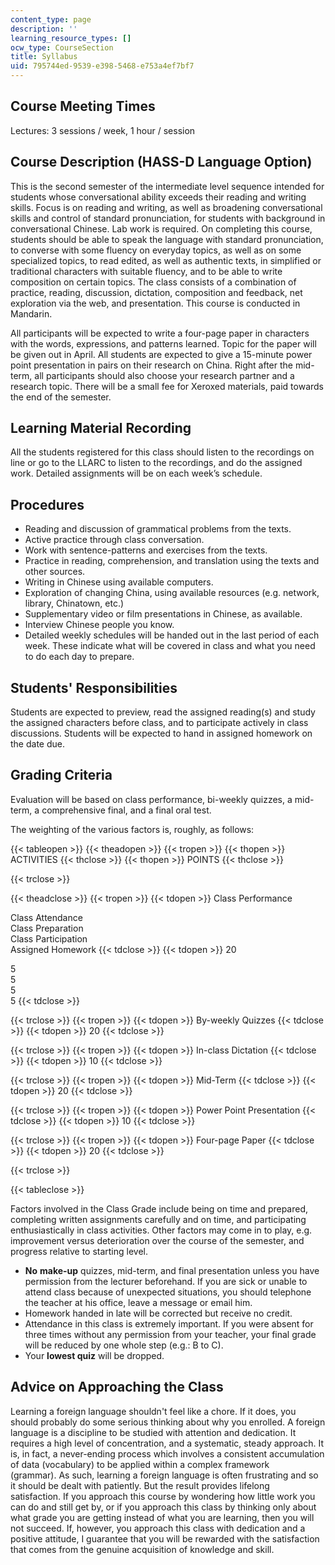 ```yaml
---
content_type: page
description: ''
learning_resource_types: []
ocw_type: CourseSection
title: Syllabus
uid: 795744ed-9539-e398-5468-e753a4ef7bf7
---
```


Course Meeting Times
--------------------

Lectures: 3 sessions / week, 1 hour / session

Course Description (HASS-D Language Option)
-------------------------------------------

This is the second semester of the intermediate level sequence intended for students whose conversational ability exceeds their reading and writing skills. Focus is on reading and writing, as well as broadening conversational skills and control of standard pronunciation, for students with background in conversational Chinese. Lab work is required. On completing this course, students should be able to speak the language with standard pronunciation, to converse with some fluency on everyday topics, as well as on some specialized topics, to read edited, as well as authentic texts, in simplified or traditional characters with suitable fluency, and to be able to write composition on certain topics. The class consists of a combination of practice, reading, discussion, dictation, composition and feedback, net exploration via the web, and presentation. This course is conducted in Mandarin.

All participants will be expected to write a four-page paper in characters with the words, expressions, and patterns learned. Topic for the paper will be given out in April. All students are expected to give a 15-minute power point presentation in pairs on their research on China. Right after the mid-term, all participants should also choose your research partner and a research topic. There will be a small fee for Xeroxed materials, paid towards the end of the semester.

Learning Material Recording
---------------------------

All the students registered for this class should listen to the recordings on line or go to the LLARC to listen to the recordings, and do the assigned work. Detailed assignments will be on each week’s schedule.

Procedures
----------

*   Reading and discussion of grammatical problems from the texts.
*   Active practice through class conversation.
*   Work with sentence-patterns and exercises from the texts.
*   Practice in reading, comprehension, and translation using the texts and other sources.
*   Writing in Chinese using available computers.
*   Exploration of changing China, using available resources (e.g. network, library, Chinatown, etc.)
*   Supplementary video or film presentations in Chinese, as available.
*   Interview Chinese people you know.
*   Detailed weekly schedules will be handed out in the last period of each week. These indicate what will be covered in class and what you need to do each day to prepare.

Students' Responsibilities
--------------------------

Students are expected to preview, read the assigned reading(s) and study the assigned characters before class, and to participate actively in class discussions. Students will be expected to hand in assigned homework on the date due.

Grading Criteria
----------------

Evaluation will be based on class performance, bi-weekly quizzes, a mid-term, a comprehensive final, and a final oral test.

The weighting of the various factors is, roughly, as follows:

{{< tableopen >}}
{{< theadopen >}}
{{< tropen >}}
{{< thopen >}}
ACTIVITIES
{{< thclose >}}
{{< thopen >}}
POINTS
{{< thclose >}}

{{< trclose >}}

{{< theadclose >}}
{{< tropen >}}
{{< tdopen >}}
Class Performance  
  
Class Attendance  
Class Preparation  
Class Participation  
Assigned Homework
{{< tdclose >}}
{{< tdopen >}}
20  
  
5  
5  
5  
5
{{< tdclose >}}

{{< trclose >}}
{{< tropen >}}
{{< tdopen >}}
By-weekly Quizzes
{{< tdclose >}}
{{< tdopen >}}
20
{{< tdclose >}}

{{< trclose >}}
{{< tropen >}}
{{< tdopen >}}
In-class Dictation
{{< tdclose >}}
{{< tdopen >}}
10
{{< tdclose >}}

{{< trclose >}}
{{< tropen >}}
{{< tdopen >}}
Mid-Term
{{< tdclose >}}
{{< tdopen >}}
20
{{< tdclose >}}

{{< trclose >}}
{{< tropen >}}
{{< tdopen >}}
Power Point Presentation
{{< tdclose >}}
{{< tdopen >}}
10
{{< tdclose >}}

{{< trclose >}}
{{< tropen >}}
{{< tdopen >}}
Four-page Paper
{{< tdclose >}}
{{< tdopen >}}
20
{{< tdclose >}}

{{< trclose >}}

{{< tableclose >}}

Factors involved in the Class Grade include being on time and prepared, completing written assignments carefully and on time, and participating enthusiastically in class activities. Other factors may come in to play, e.g. improvement versus deterioration over the course of the semester, and progress relative to starting level.

*   **No** **make-up** quizzes, mid-term, and final presentation unless you have permission from the lecturer beforehand. If you are sick or unable to attend class because of unexpected situations, you should telephone the teacher at his office, leave a message or email him.
*   Homework handed in late will be corrected but receive no credit.
*   Attendance in this class is extremely important. If you were absent for three times without any permission from your teacher, your final grade will be reduced by one whole step (e.g.: B to C).
*   Your **lowest quiz** will be dropped.

Advice on Approaching the Class
-------------------------------

Learning a foreign language shouldn't feel like a chore. If it does, you should probably do some serious thinking about why you enrolled. A foreign language is a discipline to be studied with attention and dedication. It requires a high level of concentration, and a systematic, steady approach. It is, in fact, a never-ending process which involves a consistent accumulation of data (vocabulary) to be applied within a complex framework (grammar). As such, learning a foreign language is often frustrating and so it should be dealt with patiently. But the result provides lifelong satisfaction. If you approach this course by wondering how little work you can do and still get by, or if you approach this class by thinking only about what grade you are getting instead of what you are learning, then you will not succeed. If, however, you approach this class with dedication and a positive attitude, I guarantee that you will be rewarded with the satisfaction that comes from the genuine acquisition of knowledge and skill.